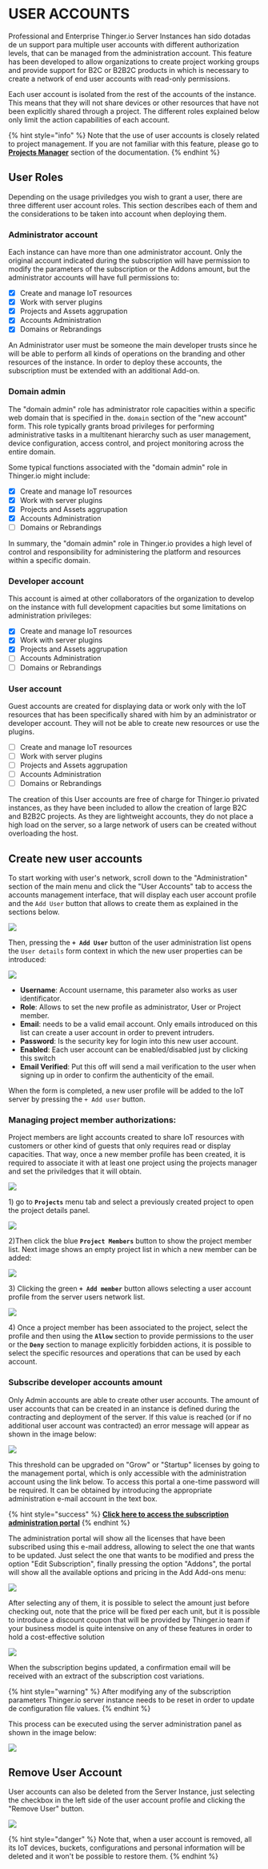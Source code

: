 # USER ACCOUNTS

Professional and Enterprise Thinger.io Server Instances han sido dotadas de un support para multiple user accounts with different authorization levels, that can be managed from the administration account. This feature has been developed to allow organizations to create project working groups and provide support for B2C or B2B2C products in which is necessary to create a network of end user accounts with read-only permissions.

Each user account is isolated from the rest of the accounts of the instance. This means that they will not share devices or other resources that have not been explicitly shared through a project. The different roles explained below only limit the action capabilities of each account.

{% hint style="info" %}
Note that the use of user accounts is closely related to project management. If you are not familiar with this feature, please go to [**Projects Manager**](projects.md) section of the documentation.&#x20;
{% endhint %}

## User Roles

Depending on the usage priviledges you wish to grant a user, there are three different user account roles. This section describes each of them and the considerations to be taken into account when deploying them.

### Administrator account

Each instance can have more than one administrator account. Only the original account indicated during the subscription will have permission to modify the parameters of the subscription or the Addons amount, but the administrator accounts will have full permissions to:

* [x] Create and manage IoT resources
* [x] Work with server plugins
* [x] Projects and Assets aggrupation
* [x] Accounts Administration
* [x] Domains or Rebrandings

An Administrator user must be someone the main developer trusts since he will be able to perform all kinds of operations on the branding and other resources of the instance. In order to deploy these accounts, the subscription must be extended with an additional Add-on.

### **Domain admin**

The "domain admin" role has administrator role capacities within a specific web domain that is specified in the. `domain` section of the "new account" form. This role typically grants broad privileges for performing administrative tasks in a multitenant hierarchy such as user management, device configuration, access control, and project monitoring across the entire domain.&#x20;

Some typical functions associated with the "domain admin" role in Thinger.io might include:

* [x] Create and manage IoT resources
* [x] Work with server plugins
* [x] Projects and Assets aggrupation
* [x] Accounts Administration
* [ ] Domains or Rebrandings

In summary, the "domain admin" role in Thinger.io provides a high level of control and responsibility for administering the platform and resources within a specific domain.

### **Developer account**

This account is aimed at other collaborators of the organization to develop on the instance with full development capacities but some limitations on administration privileges:

* [x] Create and manage IoT resources
* [x] Work with server plugins
* [x] Projects and Assets aggrupation
* [ ] Accounts Administration
* [ ] Domains or Rebrandings

### **User account**

Guest accounts are created for displaying data or work only with the IoT resources that has been specifically shared with him  by an administrator or developer account. They will not be able to create new resources or use the plugins.&#x20;

* [ ] Create and manage IoT resources
* [ ] Work with server plugins
* [ ] Projects and Assets aggrupation
* [ ] Accounts Administration
* [ ] Domains or Rebrandings

The creation of this User accounts are free of charge for Thinger.io privated instances, as they have been included to allow the creation of large B2C and B2B2C projects. As they are lightweight accounts, they do not place a high load on the server, so a large network of users can be created without overloading the host.

## Create new user accounts

To start working with user's network, scroll down to the "Administration" section of the main menu and click the "User Accounts" tab to access the accounts management interface, that will display each user account profile and the `Add User` button that allows to create them as explained in the sections below.

![](<../.gitbook/assets/image (370).png>)

Then, pressing the **`+ Add User`** button of the user administration list opens the `User details` form context in which the new user properties can be introduced:

![](<../.gitbook/assets/image (354).png>)

* **Username**: Account username, this parameter also works as user identificator.&#x20;
* **Role**: Allows to set the new profile as administrator, User or Project member.
* **Email**: needs to be a valid email account. Only emails introduced on this list can create a user account in order to prevent intruders.
* **Password**: Is the security key for login into this new user account.
* **Enabled**: Each user account can be enabled/disabled just by clicking this switch
* **Email Verified**: Put this off will send a mail verification to the user when signing up in order to confirm the authenticity of the email.

When the form is completed, a new user profile will be added to the IoT server by pressing the `+ Add user` button.

### Managing project member authorizations:&#x20;

Project members are light accounts created to share IoT resources with customers or other kind of  guests that only requires read or display capacities. That way, once a new member profile has been created, it is required to associate it with at least one project using the projects manager and set the priviledges that it will obtain.&#x20;

![](<../.gitbook/assets/image (400).png>)

1\) go to **`Projects`** menu tab and select a previously created project to open the project details panel.&#x20;

![](<../.gitbook/assets/image (532).png>)

2\)Then click the  blue  **`Project Members`**   button to show the project member list. Next image shows an empty project list in which a new member can be added:&#x20;

![](<../.gitbook/assets/image (359).png>)

3\) Clicking the green **`+ Add member`** button allows selecting a user account profile from the server users network list.&#x20;

![](<../.gitbook/assets/image (551).png>)

4\) Once a project member has been associated to the project, select the profile and then using the **`Allow`** section to provide permissions to the user or the **`Deny`** section to manage explicitly forbidden actions, it is possible to select the specific resources and operations that can be used by each account.&#x20;

### Subscribe developer accounts amount

Only Admin accounts are able to create other user accounts. The amount of user accounts that can be created in an instance is defined during the contracting and deployment of the server. If this value is reached (or if no additional user account was contracted) an error message will appear as shown in the image below:

![](<../.gitbook/assets/image (270).png>)

This threshold can be upgraded on "Grow" or "Startup" licenses by going to the management portal, which is only accessible with the administration account using the link below. To access this portal a one-time password will be required. It can be obtained by introducing the appropriate administration e-mail account in the text box.

{% hint style="success" %}
[**Click here to access the subscription administration portal**](https://thinger.chargebeeportal.com/)
{% endhint %}

The administration portal will show all the licenses that have been subscribed using this e-mail address, allowing to select the one that wants to be updated. Just select the one that wants to be modified and press the option "Edit Subscription", finally pressing the option "Addons", the portal will show all the available options and pricing in the Add Add-ons menu:

![](<../.gitbook/assets/image (480).png>)

After selecting any of them, it is possible to select the amount just before checking out, note that the price  will be fixed per each unit, but it is possible to introduce a discount coupon that will be provided by Thinger.io team if your business model is quite intensive on any of these features in order to hold a cost-effective solution&#x20;

![](<../.gitbook/assets/image (417).png>)

When the subscription begins updated, a confirmation email will be received with an extract of the subscription cost variations. &#x20;

{% hint style="warning" %}
After modifying any of the subscription parameters Thinger.io server instance needs to be reset in order to update de configuration file values.&#x20;
{% endhint %}

This process can be executed using the server administration panel as shown in the image below:&#x20;

![](<../.gitbook/assets/image (408).png>)

## Remove User Account

User accounts can also be deleted from the Server Instance, just selecting the checkbox in the left side of the user account profile and clicking the "Remove User" button.&#x20;

![](<../.gitbook/assets/image (143).png>)

{% hint style="danger" %}
Note that, when a user account is removed, all its IoT devices, buckets, configurations and personal information will be deleted and it won't be possible to restore them.
{% endhint %}
